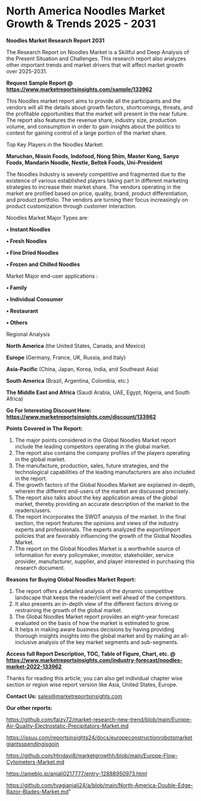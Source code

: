 # North America Noodles Market Growth & Trends 2025 - 2031

<strong>Noodles Market Research Report 2031</strong>

The Research Report on Noodles Market is a Skillful and Deep Analysis of the Present Situation and Challenges. This research report also analyzes other important trends and market drivers that will affect market growth over 2025-2031.

<strong>Request Sample Report @ <a href=https://www.marketreportsinsights.com/sample/133962>https://www.marketreportsinsights.com/sample/133962</a></strong>

This Noodles market report aims to provide all the participants and the vendors will all the details about growth factors, shortcomings, threats, and the profitable opportunities that the market will present in the near future. The report also features the revenue share, industry size, production volume, and consumption in order to gain insights about the politics to contest for gaining control of a large portion of the market share.

Top Key Players in the Noodles Market:

<strong>Maruchan, Nissin Foods, Indofood, Nong Shim, Master Kong, Sanyo Foods, Mandarin Noodle, Nestle, Beltek Foods, Uni-President</strong>

The Noodles Industry is severely competitive and fragmented due to the existence of various established players taking part in different marketing strategies to increase their market share. The vendors operating in the market are profiled based on price, quality, brand, product differentiation, and product portfolio. The vendors are turning their focus increasingly on product customization through customer interaction.

Noodles Market Major Types are:

<strong>• Instant Noodles

• Fresh Noodles

• Fine Dried Noodles

• Frozen and Chilled Noodles</strong>

Market Major end-user applications :

<strong>• Family

• Individual Consumer

• Restaurant

• Others</strong>

Regional Analysis

</u><strong><b>North America</b></strong> (the United States, Canada, and Mexico)

<strong><b>Europe </b></strong>(Germany, France, UK, Russia, and Italy)

<strong><b>Asia-Pacific</b></strong> (China, Japan, Korea, India, and Southeast Asia)

<strong><b>South America</b></strong> (Brazil, Argentina, Colombia, etc.)

<strong><b>The Middle East and Africa</b></strong> (Saudi Arabia, UAE, Egypt, Nigeria, and South Africa)

<strong>Go For Interesting Discount Here: <a href=https://www.marketreportsinsights.com/discount/133962>https://www.marketreportsinsights.com/discount/133962</a></strong>

<strong>Points Covered in The Report:</strong>
<ol>
  <li>The major points considered in the Global Noodles Market report include the leading competitors operating in the global market.</li>
  <li>The report also contains the company profiles of the players operating in the global market.</li>
  <li>The manufacture, production, sales, future strategies, and the technological capabilities of the leading manufacturers are also included in the report.</li>
  <li>The growth factors of the Global Noodles Market are explained in-depth, wherein the different end-users of the market are discussed precisely.</li>
  <li>The report also talks about the key application areas of the global market, thereby providing an accurate description of the market to the readers/users.</li>
  <li>The report incorporates the SWOT analysis of the market. In the final section, the report features the opinions and views of the industry experts and professionals. The experts analyzed the export/import policies that are favorably influencing the growth of the Global Noodles Market.</li>
  <li>The report on the Global Noodles Market is a worthwhile source of information for every policymaker, investor, stakeholder, service provider, manufacturer, supplier, and player interested in purchasing this research document.</li>
</ol>
<strong>Reasons for Buying Global Noodles Market Report:</strong>

<ol>
  <li>The report offers a detailed analysis of the dynamic competitive landscape that keeps the reader/client well ahead of the competitors.</li>
  <li>It also presents an in-depth view of the different factors driving or restraining the growth of the global market.</li>
  <li>The Global Noodles Market report provides an eight-year forecast evaluated on the basis of how the market is estimated to grow.</li>
  <li>It helps in making aware business decisions by having providing thorough insights insights into the global market and by making an all-inclusive analysis of the key market segments and sub-segments.</li>
</ol>
<strong>Access full Report Description, TOC, Table of Figure, Chart, etc. @ <a href=https://www.marketreportsinsights.com/industry-forecast/noodles-market-2022-133962>https://www.marketreportsinsights.com/industry-forecast/noodles-market-2022-133962</a></strong>


Thanks for reading this article; you can also get individual chapter wise section or region wise report version like Asia, United States, Europe.

<strong>Contact Us:</strong>
sales@marketreportsinsights.com

<strong>Our other reports:</strong>

<a href=https://github.com/faizy72/market-research-new-trend/blob/main/Europe-Air-Quality-Electrostatic-Precipitators-Market.md>https://github.com/faizy72/market-research-new-trend/blob/main/Europe-Air-Quality-Electrostatic-Precipitators-Market.md</a>

<a href=https://issuu.com/reportsinsights24/docs/europeconstructionrobotsmarketgiantsspendingisgoin>https://issuu.com/reportsinsights24/docs/europeconstructionrobotsmarketgiantsspendingisgoin</a>

<a href=https://github.com/Hindavi8/marketgrowthh/blob/main/Europe-Flow-Cytometers-Market.md>https://github.com/Hindavi8/marketgrowthh/blob/main/Europe-Flow-Cytometers-Market.md</a>

<a href=https://ameblo.jp/anjali0217777/entry-12888950973.html>https://ameblo.jp/anjali0217777/entry-12888950973.html</a>

<a href=https://github.com/tyagianjali24/a/blob/main/North-America-Double-Edge-Razor-Blades-Market.md>https://github.com/tyagianjali24/a/blob/main/North-America-Double-Edge-Razor-Blades-Market.md</a>"
